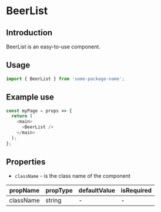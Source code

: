 # BeerList

<!-- STORY -->

## Introduction

BeerList is an easy-to-use component.

## Usage

```javascript
import { BeerList } from 'some-package-name';
```

## Example use

```javascript
const myPage = props => {
  return (
    <main>
      <BeerList />
    </main>
  );
};
```

## Properties

- `className` - is the class name of the component

| propName  | propType | defaultValue | isRequired |
| --------- | -------- | ------------ | ---------- |
| className | string   | -            | -          |
